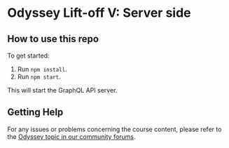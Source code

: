 # Odyssey Lift-off V: Server side 
## How to use this repo

To get started:

1. Run `npm install`.
2. Run `npm start`.

This will start the GraphQL API server.

## Getting Help

For any issues or problems concerning the course content, please refer to the [Odyssey topic in our community forums](https://community.apollographql.com/tags/c/help/6/odyssey).